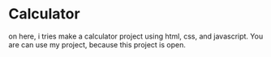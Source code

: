 # Calculator
on here, i tries make a calculator project using html, css, and javascript. You are can use my project, because this project is open.
